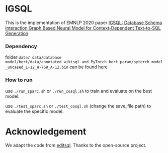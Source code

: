 # IGSQL

This is the implementation of EMNLP 2020 paper [IGSQL: Database Schema Interaction Graph Based Neural Model for Context-Dependent Text-to-SQL Generation](https://www.aclweb.org/anthology/2020.emnlp-main.560.pdf)

### Dependency

folder `data/ data/database model/bert/data/annotated_wikisql_and_PyTorch_bert_param/pytorch_model_uncased_L-12_H-768_A-12.bin` can be found [here](https://github.com/ryanzhumich/editsql)

### How to run

use `./run_sparc.sh` or `./run_cosql.sh` to train and evaluate on the best model.

use `./test_sparc.sh` or `./test_cosql.sh` (change the save_file path) to evaluate the specific model.

# Acknowledgement

We adapt the code from [editsql](https://github.com/ryanzhumich/editsql). Thanks to the open-source project. 
